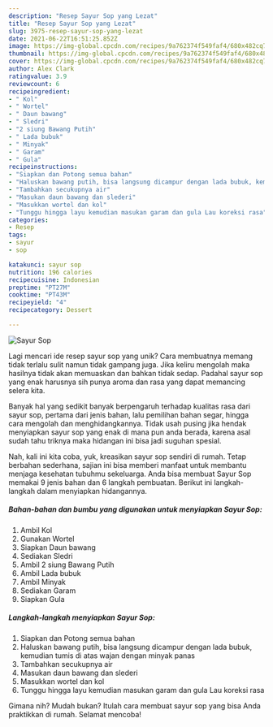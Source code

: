 ```yaml
---
description: "Resep Sayur Sop yang Lezat"
title: "Resep Sayur Sop yang Lezat"
slug: 3975-resep-sayur-sop-yang-lezat
date: 2021-06-22T16:51:25.852Z
image: https://img-global.cpcdn.com/recipes/9a762374f549faf4/680x482cq70/sayur-sop-foto-resep-utama.jpg
thumbnail: https://img-global.cpcdn.com/recipes/9a762374f549faf4/680x482cq70/sayur-sop-foto-resep-utama.jpg
cover: https://img-global.cpcdn.com/recipes/9a762374f549faf4/680x482cq70/sayur-sop-foto-resep-utama.jpg
author: Alex Clark
ratingvalue: 3.9
reviewcount: 6
recipeingredient:
- " Kol"
- " Wortel"
- " Daun bawang"
- " Sledri"
- "2 siung Bawang Putih"
- " Lada bubuk"
- " Minyak"
- " Garam"
- " Gula"
recipeinstructions:
- "Siapkan dan Potong semua bahan"
- "Haluskan bawang putih, bisa langsung dicampur dengan lada bubuk, kemudian tumis di atas wajan dengan minyak panas"
- "Tambahkan secukupnya air"
- "Masukan daun bawang dan slederi"
- "Masukkan wortel dan kol"
- "Tunggu hingga layu kemudian masukan garam dan gula Lau koreksi rasa"
categories:
- Resep
tags:
- sayur
- sop

katakunci: sayur sop 
nutrition: 196 calories
recipecuisine: Indonesian
preptime: "PT27M"
cooktime: "PT43M"
recipeyield: "4"
recipecategory: Dessert

---
```



![Sayur Sop](https://img-global.cpcdn.com/recipes/9a762374f549faf4/680x482cq70/sayur-sop-foto-resep-utama.jpg)

Lagi mencari ide resep sayur sop yang unik? Cara membuatnya memang tidak terlalu sulit namun tidak gampang juga. Jika keliru mengolah maka hasilnya tidak akan memuaskan dan bahkan tidak sedap. Padahal sayur sop yang enak harusnya sih punya aroma dan rasa yang dapat memancing selera kita.

Banyak hal yang sedikit banyak berpengaruh terhadap kualitas rasa dari sayur sop, pertama dari jenis bahan, lalu pemilihan bahan segar, hingga cara mengolah dan menghidangkannya. Tidak usah pusing jika hendak menyiapkan sayur sop yang enak di mana pun anda berada, karena asal sudah tahu triknya maka hidangan ini bisa jadi suguhan spesial.




Nah, kali ini kita coba, yuk, kreasikan sayur sop sendiri di rumah. Tetap berbahan sederhana, sajian ini bisa memberi manfaat untuk membantu menjaga kesehatan tubuhmu sekeluarga. Anda bisa membuat Sayur Sop memakai 9 jenis bahan dan 6 langkah pembuatan. Berikut ini langkah-langkah dalam menyiapkan hidangannya.

<!--inarticleads1-->

##### Bahan-bahan dan bumbu yang digunakan untuk menyiapkan Sayur Sop:

1. Ambil  Kol
1. Gunakan  Wortel
1. Siapkan  Daun bawang
1. Sediakan  Sledri
1. Ambil 2 siung Bawang Putih
1. Ambil  Lada bubuk
1. Ambil  Minyak
1. Sediakan  Garam
1. Siapkan  Gula




<!--inarticleads2-->

##### Langkah-langkah menyiapkan Sayur Sop:

1. Siapkan dan Potong semua bahan
1. Haluskan bawang putih, bisa langsung dicampur dengan lada bubuk, kemudian tumis di atas wajan dengan minyak panas
1. Tambahkan secukupnya air
1. Masukan daun bawang dan slederi
1. Masukkan wortel dan kol
1. Tunggu hingga layu kemudian masukan garam dan gula Lau koreksi rasa




Gimana nih? Mudah bukan? Itulah cara membuat sayur sop yang bisa Anda praktikkan di rumah. Selamat mencoba!
